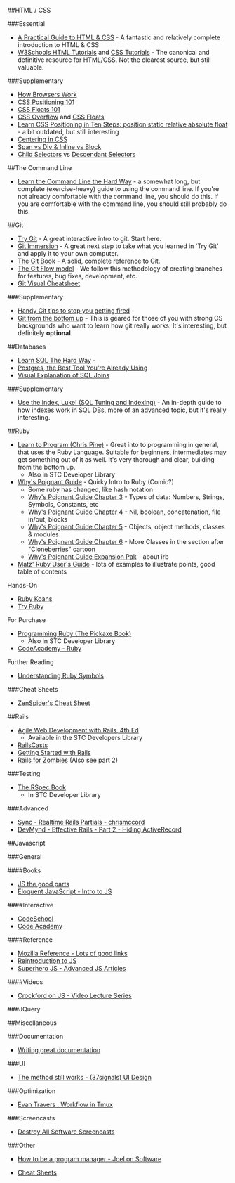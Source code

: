 ##HTML / CSS

###Essential
* [A Practical Guide to HTML & CSS](http://learn.shayhowe.com) - A fantastic and relatively complete introduction to HTML & CSS
* [W3Schools HTML Tutorials](http://www.w3schools.com/html/default.asp) and [CSS Tutorials](http://www.w3schools.com/css/default.asp) - The canonical and definitive resource for HTML/CSS. Not the clearest source, but still valuable.

###Supplementary
* [How Browsers Work](http://www.html5rocks.com/en/tutorials/internals/howbrowserswork/)
* [CSS Positioning 101](http://alistapart.com/article/css-positioning-101)
* [CSS Floats 101](http://alistapart.com/article/css-floats-101)
* [CSS Overflow](http://css-tricks.com/the-css-overflow-property/) and [CSS Floats](http://css-tricks.com/all-about-floats/)
* [Learn CSS Positioning in Ten Steps: position static relative absolute float](http://www.barelyfitz.com/screencast/html-training/css/positioning/) - a bit outdated, but still interesting
* [Centering in CSS](http://www.w3.org/Style/Examples/007/center.en.html)
* [Span vs Div & Inline vs Block](http://dustwell.com/div-span-inline-block.html)
* [Child Selectors](http://www.w3.org/TR/CSS2/selector.html#child-selectors) vs [Descendant Selectors](http://www.w3.org/TR/CSS2/selector.html#descendant-selectors)

##The Command Line
* [Learn the Command Line the Hard Way](http://cli.learncodethehardway.org/book/) - a somewhat long, but complete (exercise-heavy) guide to using the command line. If you're not already comfortable with the command line, you should do this. If you are comfortable with the command line, you should still probably do this.


##Git
* [Try Git](http://www.codeschool.com/courses/try-git) - A great interactive intro to git. Start here.
* [Git Immersion](http://gitimmersion.com/) - A great next step to take what you learned in 'Try Git' and apply it to your own computer.
* [The Git Book](http://git-scm.com/book) - A solid, complete reference to Git.
* [The Git Flow model](http://nvie.com/archives/323) - We follow this methodology of creating branches for features, bug fixes, development, etc.
* [Git Visual Cheatsheet](http://ndpsoftware.com/git-cheatsheet.html)

###Supplementary
* [Handy Git tips to stop you getting fired](http://blog.apiaxle.com/post/handy-git-tips-to-stop-you-getting-fired/) -
* [Git from the bottom up](http://ftp.newartisans.com/pub/git.from.bottom.up.pdf) - This is geared for those of you with strong CS backgrounds who want to learn how git really works. It's interesting, but definitely **optional**.

##Databases
* [Learn SQL The Hard Way](http://sql.learncodethehardway.org/book/) -
* [Postgres, the Best Tool You're Already Using](http://adamsanderson.github.io/railsconf_2013/?full#1)
* [Visual Explanation of SQL Joins](http://www.codinghorror.com/blog/2007/10/a-visual-explanation-of-sql-joins.html)

###Supplementary
* [Use the Index, Luke! (SQL Tuning and Indexing)](http://use-the-index-luke.com) - An in-depth guide to how indexes work in SQL DBs, more of an advanced topic, but it's really interesting.


##Ruby
* [Learn to Program (Chris Pine)](http://pine.fm/LearnToProgram/) - Great into to programming in general, that uses the Ruby Language. Suitable for beginners, intermediates may get something out of it as well. It's very thorough and clear, building from the bottom up.
  * Also in STC Developer Library
* [Why's Poignant Guide](http://mislav.uniqpath.com/poignant-guide/book/) - Quirky Intro to Ruby (Comic?)
  * Some ruby has changed, like hash notation
  * [Why's Poignant Guide Chapter 3](http://mislav.uniqpath.com/poignant-guide/book/chapter-3.html) - Types of data: Numbers, Strings, Symbols, Constants, etc
  * [Why's Poignant Guide Chapter 4](http://mislav.uniqpath.com/poignant-guide/book/chapter-4.html) - Nil, boolean, concatenation, file in/out, blocks
  * [Why's Poignant Guide Chapter 5](http://mislav.uniqpath.com/poignant-guide/book/chapter-5.html) - Objects, object methods, classes & modules
  * [Why's Poignant Guide Chapter 6](http://mislav.uniqpath.com/poignant-guide/book/chapter-6.html) - More Classes in the section after "Cloneberries" cartoon
  * [Why's Poignant Guide Expansion Pak](http://mislav.uniqpath.com/poignant-guide/book/expansion-pak-1.html) - about irb
* [Matz' Ruby User's Guide](http://www.rubyist.net/~slagell/ruby/) - lots of examples to illustrate points, good table of contents

Hands-On
* [Ruby Koans](http://rubykoans.com)
* [Try Ruby](tryruby.com)

For Purchase
* [Programming Ruby (The Pickaxe Book)](http://pragprog.com/book/ruby4/programming-ruby-1-9-2-0)
    * Also in STC Developer Library
* [CodeAcademy - Ruby](http://www.codecademy.com/tracks/ruby)

Further Reading
* [Understanding Ruby Symbols](http://glu.ttono.us/articles/2005/08/19/understanding-ruby-symbols)

###Cheat Sheets
* [ZenSpider's Cheat Sheet](http://www.zenspider.com/Languages/Ruby/QuickRef.html)


##Rails
* [Agile Web Development with Rails, 4th Ed](http://www.amazon.com/Agile-Web-Development-Rails-Programmers/dp/097669400X)
    * Available in the STC Developers Library
* [RailsCasts](railscasts.com)
* [Getting Started with Rails](http://guides.rubyonrails.org/getting_started.html)
* [Rails for Zombies](http://www.codeschool.com/courses/rails-for-zombies-redux) (Also see part 2)

###Testing
* [The RSpec Book](pragprog.com/book/achbd/the-rspec-book‎)
    * In STC Developer Library

###Advanced
* [Sync - Realtime Rails Partials - chrismccord](http://chrismccord.com/blog/2013/04/21/sync-realtime-rails-partials/)
* [DevMynd - Effective Rails - Part 2 - Hiding ActiveRecord](http://www.devmynd.com/blog/2013-3-effective-rails-part-2-hiding-activerecord?utm_source=rubyweekly&utm_medium=email)


##Javascript

###General

####Books
* [JS the good parts](http://www.amazon.com/dp/0596517742/?tag=stackoverfl08-20)
* [Eloquent JavaScript - Intro to JS](http://eloquentjavascript.net/contents.html)

####Interactive
* [CodeSchool](http://www.codecademy.com/tracks/javascript)
* [Code Academy](http://www.codecademy.com/tracks/javascript)

####Reference
* [Mozilla Reference - Lots of good links](https://developer.mozilla.org/en/docs/JavaScript)
* [Reintroduction to JS](https://developer.mozilla.org/en-US/docs/JavaScript/A_re-introduction_to_JavaScript?redirectlocale=en-US&redirectslug=A_re-introduction_to_JavaScript)
* [Superhero JS - Advanced JS Articles](http://superherojs.com)

####Videos
* [Crockford on JS - Video Lecture Series](http://yuiblog.com/crockford/)

###JQuery


##Miscellaneous

###Documentation

* [Writing great documentation](http://jacobian.org/writing/great-documentation/)

###UI

* [The method still works - (37signals) UI Design](http://www.37signals.com/svn/posts/1681-the-method-still-works)

###Optimization
* [Evan Travers : Workflow in Tmux](https://coderwall.com/p/_g2vpq)

###Screencasts
* [Destroy All Software Screencasts](https://www.destroyallsoftware.com/screencasts)

###Other

* [How to be a program manager - Joel on Software](http://www.joelonsoftware.com/items/2009/03/09.html)

* [Cheat Sheets](http://devcheatsheet.com/)